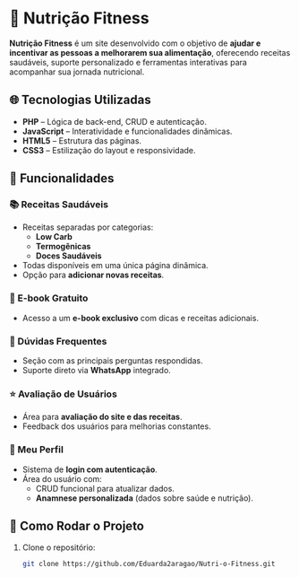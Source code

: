 # 🥗 Nutrição Fitness

**Nutrição Fitness** é um site desenvolvido com o objetivo de **ajudar e incentivar as pessoas a melhorarem sua alimentação**, oferecendo receitas saudáveis, suporte personalizado e ferramentas interativas para acompanhar sua jornada nutricional.

## 🌐 Tecnologias Utilizadas

- **PHP** – Lógica de back-end, CRUD e autenticação.
- **JavaScript** – Interatividade e funcionalidades dinâmicas.
- **HTML5** – Estrutura das páginas.
- **CSS3** – Estilização do layout e responsividade.

## 🧩 Funcionalidades

### 📚 Receitas Saudáveis
- Receitas separadas por categorias:
  - **Low Carb**
  - **Termogênicas**
  - **Doces Saudáveis**
- Todas disponíveis em uma única página dinâmica.
- Opção para **adicionar novas receitas**.

### 📘 E-book Gratuito
- Acesso a um **e-book exclusivo** com dicas e receitas adicionais.

### 💬 Dúvidas Frequentes
- Seção com as principais perguntas respondidas.
- Suporte direto via **WhatsApp** integrado.

### ⭐ Avaliação de Usuários
- Área para **avaliação do site e das receitas**.
- Feedback dos usuários para melhorias constantes.

### 👤 Meu Perfil
- Sistema de **login com autenticação**.
- Área do usuário com:
  - CRUD funcional para atualizar dados.
  - **Anamnese personalizada** (dados sobre saúde e nutrição).

## 🚀 Como Rodar o Projeto

1. Clone o repositório:
   ```bash
   git clone https://github.com/Eduarda2aragao/Nutri-o-Fitness.git
